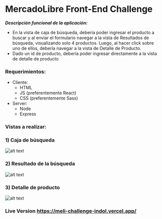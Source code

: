 # MercadoLibre Front-End Challenge

**_Descripción funcional de la aplicación:_**

- En la vista de caja de búsqueda, debería poder ingresar el producto a buscar y al enviar el formulario navegar a la vista de Resultados de búsqueda, visualizando solo 4 productos. Luego, al hacer click sobre uno de ellos, debería navegar a la vista de Detalle de Producto.
- Dado un id de producto, debería poder ingresar directamente a la vista de detalle de producto

### Requerimientos:

- Cliente:
  - HTML
  - JS (preferentemente React)
  - CSS (preferentemente Sass)
- Server:
  - Node
  - Express

### Vistas a realizar:

### 1) Caja de búsqueda

![alt text](https://i.imgur.com/VIroV3Z.png)

### 2) Resultado de la búsqueda

![alt text](https://i.imgur.com/8IVRHuu.png)

### 3) Detalle de producto

![alt text](https://i.imgur.com/PaEw1oU.png)

### Live Version https://meli-challenge-indol.vercel.app/
